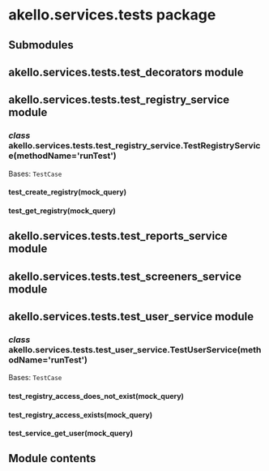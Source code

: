 # akello.services.tests package

## Submodules

## akello.services.tests.test_decorators module

## akello.services.tests.test_registry_service module

### *class* akello.services.tests.test_registry_service.TestRegistryService(methodName='runTest')

Bases: `TestCase`

#### test_create_registry(mock_query)

#### test_get_registry(mock_query)

## akello.services.tests.test_reports_service module

## akello.services.tests.test_screeners_service module

## akello.services.tests.test_user_service module

### *class* akello.services.tests.test_user_service.TestUserService(methodName='runTest')

Bases: `TestCase`

#### test_registry_access_does_not_exist(mock_query)

#### test_registry_access_exists(mock_query)

#### test_service_get_user(mock_query)

## Module contents
